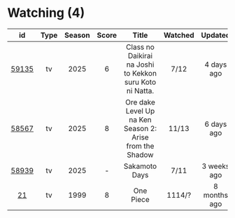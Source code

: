 # Watching (4)

|                      id                      | Type | Season | Score |                           Title                          | Watched |    Updated   | Start Date |
| :------------------------------------------: | :--: | :----: | :---: | :------------------------------------------------------: | :-----: | :----------: | :--------: |
| [59135](https://myanimelist.net/anime/59135) |  tv  |  2025  |   6   | Class no Daikirai na Joshi to Kekkon suru Koto ni Natta. |   7/12  |  4 days ago  | 02/23/2025 |
| [58567](https://myanimelist.net/anime/58567) |  tv  |  2025  |   8   | Ore dake Level Up na Ken Season 2: Arise from the Shadow |  11/13  |  6 days ago  | 01/23/2025 |
| [58939](https://myanimelist.net/anime/58939) |  tv  |  2025  |   -   |                       Sakamoto Days                      |   7/11  |  3 weeks ago | 01/19/2025 |
|    [21](https://myanimelist.net/anime/21)    |  tv  |  1999  |   8   |                         One Piece                        |  1114/? | 8 months ago | 01/01/2013 |